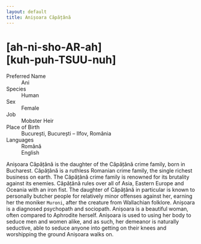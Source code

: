 ```yaml
---
layout: default
title: Anișoara Căpățână
---
```


# [ah-ni-sho-AR-ah]<br>[kuh-puh-TSUU-nuh]

<dl>
<dt>Preferred Name</dt>
<dd>Ani</dd>
<dt>Species</dt>
<dd>Human</dd>
<dt>Sex</dt>
<dd>Female</dd>
<dt>Job</dt>
<dd>Mobster Heir</dd>
<dt>Place of Birth</dt>
<dd>București, București – Ilfov, România</dd>
<dt>Languages</dt>
<dd>Română</dd>
<dd>English</dd>
</dl>

Anișoara Căpățână is the daughter of the Căpățână crime family, born in Bucharest. Căpățână is a ruthless Romanian crime family, the single richest business on earth. The Căpățână crime family is renowned for its brutality against its enemies. Căpățână rules over all of Asia, Eastern Europe and Oceania with an iron fist. The daughter of Căpățână in particular is known to personally butcher people for relatively minor offenses against her, earning her the moniker `Muroni`, after the creature from Wallachian folklore. Anișoara is a diagnosed psychopath and sociopath. Anișoara is a beautiful woman, often compared to Aphrodite herself. Anișoara is used to using her body to seduce men and women alike, and as such, her demeanor is naturally seductive, able to seduce anyone into getting on their knees and worshipping the ground Anișoara walks on.